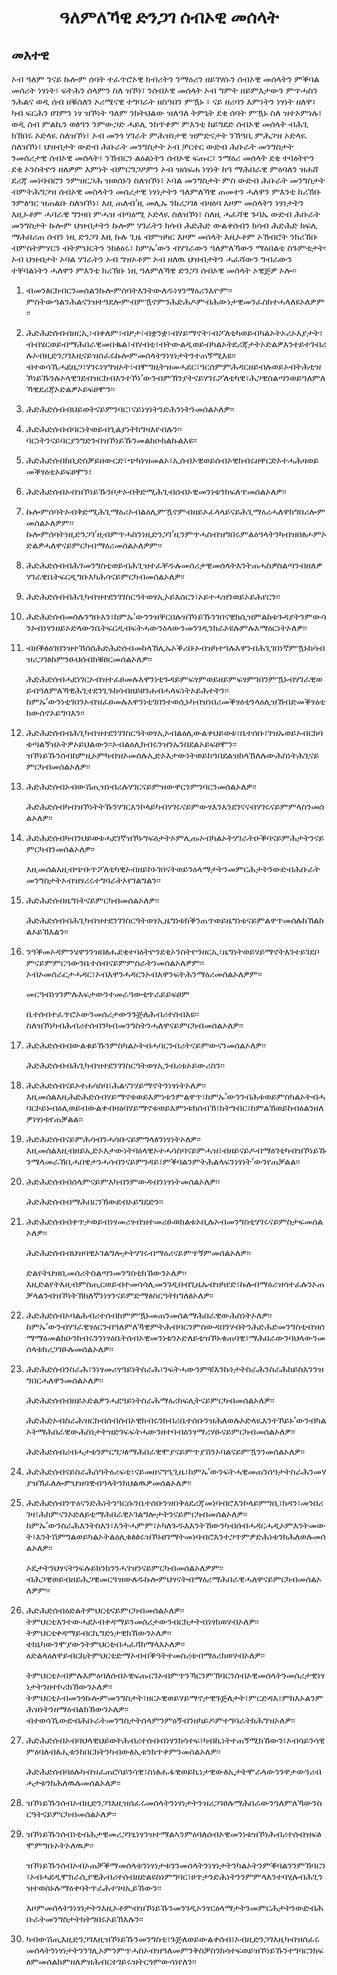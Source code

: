 <h1 align='center'>ዓለምለኻዊ ድንጋገ ሰብኦዊ መሰላት</h1>
<h2>መእተዊ</h2>
<p>ኦብ ዓለም ንናይ ኩሎም ሰባት ተፈጥሮኦዊ ክብሪትን ንማዕሪን ዘይገሃሱን ሰብኦዊ መሰላትን ምቕባል መሰሪት ነፃነት፣ ፍትሕን ሰላምን ስለ ዝኾነ፣
ንሰብኦዊ መሰላት ኦብ ግምት ዘይምእታውን ምጥሓስን ንሕልና ወዲ ሰብ ዘቑሰለን ኦሪሜናዊ ተግባራት ዘስዓበን ምዃኑ ፣ ናይ ዘሪባን እምነትን ነፃነት ዘለዋ፣ ካብ ፍርሕን ፀገምን ነፃ ዝኾነት ዓለም ንክትህልው ዝለዓለ ትምኒት ደቂ ሰባት ምዃኑ ስለ ዝተኦምነሉ፣
ወዲ ሰብ ምልኪን ወፅዓን ንምውጋድ ሓይሊ ንክጥቀም ምእንቲ ከይግደድ ሰብኦዊ መሰላት ብሕጊ ክኽበሩ ኦድላዪ ስለዝኾነ፣
ኦብ መንጎ ሃገራት ምሕዝነታዊ ዝምድናታት ንኽዓቢ ምሕጋዝ ኦድላዪ ስለዝኾነ፣
ህዝብታት ውድብ ሕቡራት መንግስታት ኦብ ቻርተር ውድብ ሕቡራት መንግስታት ንመሰሪታዊ ሰብኦዊ መሰላት፣ ንኽብርን ልዕልነትን ሰብኦዊ ፍጡር፣ ንማዕሪ መሰላት ደቂ ተባዕትዮን ደቂ ኦንስትዮን ዘለዎም እምነት ብምርግጋፆምን ኦብ ዝሰፍሐ ነፃነት ከዓ ማሕበራዊ ምዕባለን ዝሐሸ ደሪጃ መነባብሮን ንምዝርጋሕ ዝወሰኑን ስለዝኾነ፣
ኦባል መንግስታት ምስ ውድብ ሕቡራት መንግስታት ብምትሕግጋዝ ሰብኦዊ መሰላትን መሰሪታዊ ነፃነታትን ዓለምለኻዊ ጠመተን ሓለዋን ምእንቲ ክሪኽቡ ንምፅዓር ዝጠልቡ ስለዝኾነ፣
እዚ ጠለብ’ዚ መሊኡ ንክሪጋገፅ ብዛዕባ እዞም መሰላትን ነፃነታትን እዚኦቶም ሓባራዊ ግንዛበ ምሓዝ ብጣዕሚ ኦድላዪ ስለዝኾነ፣
ስለዚ ሓፈሻዊ ጉባኤ ውድብ ሕቡራት መንግስታት
ኩሎም ህዝብታትን ኩሎም ሃገራትን ክሳብ ሕድሕድ ውልቀሰብን ክሳብ ሕድሕድ ክፍሊ ማሕበሪጠ ሰብን ነዚ ድንጋገ እዚ ኩሉ ጊዜ ብምዝካር እዞም መሰላት እዚኦቶም ኦኽብሮት ንክሪኽቡ ብምስትምሃርን ብትምህርትን ንክፅዕሩ፣ ከምኡ’ውን ብሃገራውን ዓለምለኻውን ማዕበልቲ ስጉምቲታት፡ ኦብ ህዝብታት ኦባል ሃገራትን ኦብ ግዝኦቶም ኦብ ዘለዉ ህዝብታትን ሓፈሻውን ግብራውን ተቐባልነትን ሓለዋን ምእንቲ ክሪኽቡ ነዚ ዓለምለኻዊ ድንጋገ ሰብኦዊ መሰላት ኦዊጅዎ ኦሎ፡፡</p>
<ol>
  <li>
    <p>ብመንፅርክብርንመሰልንኩሎምሰባትእንትውለዱነፃንማዕሪንእዮም፡፡ምስትውዓልንሕልናንዝተዓደሎምብምዃኖምንሕድሕዶምብሕውነታዊመንፈስክተሓላለዩኦለዎም፡፡</p>
  </li>
  <li>
    <p>ሕድሕድሰብብዘርኢ፣ብቀለም፣ብፆታ፣ብቋንቋ፣ብሃይማኖት፣ብፖለቲካወይብካልኦትኦሪኦእያታት፣ብብሄርወይብማሕበራዊመበቈል፣ብሃብቲ፣ብትውልዲወይብካልኦትደሪጃታትኦድልዎእንተይተገብሪሉኦብዚድንጋገእዚናይዝሰፈሩኩሎምመሰላትንነፃነታትንተጠኝሚእዩ፡፡ብተወሳኺሓደዜጋ፣ሃገሩነፃግዝኦት፣ብሞግዚትዝመሓደር፣ዓርሰምምሕዳርዘይብሉወይኦብትሕቲዝኾነይኹንሉኦላዊገደብዝርከብእንተኾነ’ውንብምኽንያትናይሃገሩፖለቲካዊ፣ሕጋዊስልጣንወይዓለምለኻዊደሪጃኦድልዎኦይፍፀሞን፡፡</p>
  </li>
  <li>
    <p>ሕድሕድሰብብህይወትናይምንባር፣ናይነፃነትንድሕንነትንመሰልኦለዎ፡፡</p>
  </li>
  <li>
    <p>ሕድሕድሰብብባርነትወይብጊልያነትክግዛእየብሉን፡፡ባርነትንናይባርያንግድንብዝኾነይኹንመልክዑክልኩልእዩ፡፡</p>
  </li>
  <li>
    <p>ሕድሕድሰብከቢድስቓይዘውርድ፣ጭካነዝመልኦ፣ኢሰብኦዊወይሰብኦዊክብሩዘዋርድኦተሓሕዛወይመቕፃዕቲኦይፍፀሞን፣</p>
  </li>
  <li>
    <p>ሕድሕድሰብኦብዝኾነይኹንቦታኦብቅድሚሕጊብሰብኦዊመንነቱንክፍለጥመሰልኦለዎ፡፡</p>
  </li>
  <li>
    <p>ኩሎምሰባትኦብቅድሚሕጊማዕሪኦብልዕሊምዃኖምብዘይኦፈላላይናይሕጊማዕሪሓለዋክግበሪሎምመሰልኦለዎም፡፡ኩሎምሰባትነዚድንጋገ’ዚብምጥሓስንነዚድንጋገ’ዚንምጥሓስብዝግበሩምልዕዓላትንካብዝበፅሖምኦድልዎሓለዋናይምርካብማዕሪመሰልኦለዎም፡፡</p>
  </li>
  <li>
    <p>ሕድሕድሰብብሕገመንግስቲወይብሕጊዝተፈቐዱሉመሰሪታዊመሰላትእንትጠሓስዎስልጣንብዘለዎሃገራዊቤትፍርዲግቡእካሕሳናይምርካብመሰልኦለዎ፡፡</p>
  </li>
  <li>
    <p>ሕድሕድሰብብሕጊካብዝተደንገገስርዓትወፃኢኦይእሰርን፣ኦይተሓዝንወይኦይሕየርን፡፡</p>
  </li>
  <li>
    <p>ሕድሕድሰብመሰሉንግቡእን፣ከምኡ’ውንንዝቐርበሉዝኾነይኹንገበናዊክሲዝምልከቱጉዳያትንምውሳንኦብነፃንዘይኦድላውንቤትፍርዲብፍትሓውንዕላውንመንገዲንክራኦዩሉምሉእማዕርነትኦለዎ፡፡</p>
  </li>
  <li>
    <p>ብዘቕፅዕገበንዝተኸሰሰሕድሕድሰብመከላኸሊኡኦቕሪቡኦብዝካተዓሉእዋንብሕጊገበነኛምዃኑክሳብዝሪጋገፅከምንፁህሰብክቑፀርመሰልኦለዎ፡፡</p>
    <p>ሕድሕድሰብሓደነገርኦብዝተፈፀመሉእዋንነቲጉዳይምፍፃምወይዘይምፍፃምገበንምዃኑብሃገራዊወይብዓለምለኻዊሕጊተደንጊጉክሳብዘይፀንሐብሓላፍነትኦይሕተትን፡፡ከምኡ’ውንነቲገበንኦብዝፈፀመሉእዋንነቲገበንተወሲኑካብዝነበሪመቕፃዕቲንላዕሊዝኸብድመቕፃዕቲክውሰኖኦይግባእን፡፡</p>
  </li>
  <li>
    <p>ሕድሕድሰብብሕጊካብዝተደንገገስርዓትወፃኢኦብልዕሊውልቀህይወቱ፣ቤተሰቡ፣ገዝኡወይኦብርክባቱጣልኝዝኦትዎኦይህልውን፡፡ኦብልዕሊክብሩንዝንኡንበደልኦይፍፀሞን፡፡ዝኾነይኹንሰብከምዚኦምካብዝኦመሰሉኢድኦእታውነትወይከዓበደልዝከላኸለሉውሕስነትሕጊናይምርካብመሰልኦለዎ፡፡</p>
  </li>
  <li>
    <p>ሕድሕድሰብኦብውሽጢዝነብሪሉሃገርናይምዝውዋርንምንባርንመሰልኦለዎ፡፡</p>
    <p>ሕድሕድሰብካብዝኾነትትኹንሃገርእንኮላይካብሃገሩናይምውፃእንእንደገናናብሃገሩናይምምላስንመሰልኦለዎ፡፡</p>
  </li>
  <li>
    <p>ሕድሕድሰብካብንህይወቱሓደገኛዝኾኑግፍዕታትኦምሊጡኦብካልኦትሃገራትዑቕባናይምሕታትንናይምርካብንመሰልኦለዎ፡፡</p>
    <p>እዚመሰልእዚብጭቡጥፖለቲካዊኦብዘይኮኑገበናትወይንዕላማታትንመምርሕታትንውድብሕቡራትመንግስታትኦብዝፃሪሩተግባራትኦየገልግልን፡፡</p>
  </li>
  <li>
    <p>ሕድሕድሰብዜግነትናይምርካብመሰልኦለዎ፡፡</p>
    <p>ሕድሕድሰብብሕጊካብዝተደንገገስርዓትወፃኢዜግነቱክቕንጠጥወይዜግነቱናይምልዋጥመሰሉክኽልከልኦይኽእልን፡፡</p>
  </li>
  <li>
    <p>ንዓቕመኦዳምንሄዋንንዝበፅሑደቂተባዕትዮንደቂኦንስትዮንዘርኢ፣ዜግነትወይሃይማኖትእንተይገደቦምናይምምርዓውንቤተሰብናይምምስራትንመሰልኦለዎም፡፡ኦብኦመሰራርታሓዳር፣ኦብእዋንሓዳርንኦብእዋንፍትሕንማዕሪመሰልኦለዎም፡፡</p>
    <p>መርዓብነፃንምሉእፍታውንተመራዓውቲጥራይይፍፀም</p>
    <p>ቤተሰብተፈጥሮኦውንመሰሪታውንጉጅለሕብሪተሰብእዩ፡፡ስለዝኾነካብሕብሪተሰብንካብመንግስትንሓለዋናይምርካብመሰልኦለዎ፡፡</p>
  </li>
  <li>
    <p>ሕድሕድሰብብውልቁይኹንምስካልኦትብሓባርንብሪትናይምውናንመሰልኦለዎ፡፡</p>
    <p>ሕድሕድሰብብሕጊካብዝተደንገገስርዓትወፃኢንብሪቱኦይውሪስን፡፡</p>
  </li>
  <li>
    <p>ሕድሕድሰብናይኦተሐሳስባ፣ሕልናንሃይማኖትንነፃነትኦለዎ፡፡እዚመሰልእዚሕድሕድሰብሃይማኖቱወይእምነቱንምልዋጥ፣ከምኡ’ውንንብሕቱወይምስካልኦትብሓባርኮይኑብዕሊወይብውልቀብዛዕባሃይማኖቱወይእምነቱክሰብኽ፣ክትግብር፣ከምልኽወይከብዕልንዘለዎነፃነቱየጠቓልል፡፡</p>
  </li>
  <li>
    <p>ሕድሕድሰብናይምሕሳብንሓሳቡናይምግላፅንነፃነትኦለዎ፡፡እዚመሰልእዚብዘይኢድኦእታውነትባዕላዊኦተሓሳስባናይምሓዝ፣ብዘይናይዶብማዕገቲካብዝኾነይኹንሜላመራኸቢሓበዌታንሓሳብንናይምንዳይ፣ምቕባልንምትሕልላፍንነፃነት’ውንየጠቓልል፡፡</p>
  </li>
  <li>
    <p>ሕድሕድሰብብሰላምናይምእካብንምውዳብንነፃነትመሰልኦለዎ፡፡</p>
    <p>ሕድሕድሰብብማሕበርንኽውደብኦይግደድን፡፡</p>
  </li>
  <li>
    <p>ሕድሕድሰብብቀጥታወይብነፃመሪፃብዝተመሪፁወከልቱኦቢሉኦብመንግስቲሃገሩናይምስታፍመሰልኦለዎ፡፡</p>
    <p>ሕድሕድሰብብህዝባዊኦገልግሎታትሃገሩብማዕሪናይምጥኝምመሰልኦለዎ፡፡</p>
    <p>ድልየትህዝቢመሰሪትስልጣንመንግስቲክኸውንኦለዎ፡፡እዚድልየትእዚብምስጢርወይብተመሳሳሊመንገዲበብጊዜኡብዝካየድ፣ኩሉብማዕሪዝሳተፈሉንኦጠቓላልንብዝኾነትኽክለኛንነፃንናይምድማፅስርዓትክግለፅኦለዎ፡፡</p>
  </li>
  <li>
    <p>ሕድሕድሰብኦባልሕብሪተሰብከምምዃኑመጠንመሰልማሕበራዊውሕስነትኦለዎ፡፡ከምኡ’ውንብሃገራዊፃዕርንብዓለምለኻዊምትሕብባርንምስውዳበንሃብትንሕድሕድመንግስቲብዝሰማማዕመልክዑንክብሩንንነፃዕቤትሰብኦዊመንነቱንኦድለይቲዝኾኑቁጠባዊ፣ማሕበራውንባህላውንመሰላቱክሪጋገፁሉመሰልኦለዎ፡፡</p>
  </li>
  <li>
    <p>ሕድሕድሰብንስራሕ፣ንነፃመሪፃዓይነትስራሕ፣ንፍትሓውንምቹእንኩነታትስራሕንስራሕከይስእንንዝግበርሓለዋንመሰልኦለዎ፡፡</p>
    <p>ሕድሕድሰብብዘይኦድልዎንሓደዓይነትስራሕማዕሪክፍሊትናይምርካብመሰልኦለዎ፡፡</p>
    <p>ሕድሕድኦብስራሕዝርከብሰብሰብኦዊክብሩንክብሪቤተሰቡንዝሕለወሉኦድላዪእንተኾይኑ’ውንብካልኦትማሕበራዊውሕስነታትዝድገፍፍትሓውንዘተባብዕንፃማሪሃፁናይምርካብመሰልኦለዎ፡፡</p>
    <p>ሕድሕድሰብሪብሓታቱንምርግጋፅማሕበራዊሞያናይምጥያሽንኦባልናይምዃንንመሰልኦለዎ፡፡</p>
  </li>
  <li>
    <p>ሕድሕድሰብናይስራሕሰዓትዕሪፍቲ፣ናይመዘናግዒጊዜ፣ከምኡ’ውንፍትሓዊመጠንሰዓታትስራሕንመሃያዝኽፈለሎምህዝባዊብዓላትንክህልዉዎመሰልኦለዎ፡፡</p>
  </li>
  <li>
    <p>ሕድሕድሰብንጥዕናንድሕነትንዓርሱንቤተሰቡንዝበቅዕደሪጃመነባብሮእንኮላይምግቢ፣ክዳን፣መንበሪገዛ፣ሕክምናንኦድለይቲማሕበራዊኦገልግሎታትንናይምርካብመሰልኦለዎ፡፡ከምኡ’ውንስራሕእንትስእን፣እንትሓምም፣ኦካለጉዱእእንትኸውንካብሰብሓዳርሓዲኦምእንትመውት፣እንትሽምግልወይካልኦትልዕሊቁፅፅሩዝኾኑፀገማትመነባብሮእንተጋጥምዎድሕነቱንክሕለወሉመሰልኦለዎ፡፡</p>
    <p>ኦዴታትንህፃናትንፍሉይክንክንንሓገዝንናይምርካብመሰልኦለዎም፡፡ብሕጋዊወይብዘይሕጋዊመርዓዝውለዱኩሎምህፃናትብማዕሪማሕበራዊሓለዋናይምርካብመሰልኦለዎም፡፡</p>
  </li>
  <li>
    <p>ሕድሕድሰብዕድልትምህርቲናይምርካብመሰልኦለዎ፡፡ትምህርቲእንተውሓደኦብቀዳማይንመሰሪታውንብርክታትብነፃክወሃብኦለዎ፡፡ትምህርቲቀዳማይብርኪግድነታዊክኸውንኦለዎ፡፡ቴክኒካውንሞያውንትምህርቲብሓፈሻክማላእኦለዎ፡፡ዕድልላዕለዋይብርኪትምህርቲድማኦብብቕዓትተመስሪቱብማዕሪክወሃብኦለዎ፡፡</p>
    <p>ትምህርቲኦብምሉእምዕባለሰብኦዊፍጡርንኦብምጥንኻርንምኽባርንሰብኦዊመሰላትንመሰሪታዊነፃነታትንዘተኮሪክኸውንኦለዎ፡፡ትምህርቲኦብመንጎኩሎምመንግስታት፣ዘርኦዊወይሃይማኖታዊጉጅለታት፣ምርድዳእ፣ምክእኦልንምሕዝነትንዘማዕብልክኸውንኦለዎ፡፡ብተወሳኺውድብሕቡራትመንግስታትሰላምንምዕኝብንዘካይዶምተግባራትክሕግዝኦለዎ፡፡</p>
  </li>
  <li>
    <p>ሕድሕድሰብኦብባህላዊህይወትሕብሪተሰብብነፃንክሳተፍ፣ካብኪነትተጠኝሚክኸውን፣ኦብሳይንሳዊምዕባለብፅሒቱንከበርክትንካብውፅኢቱንክጥቀምንመሰልኦለዎ፡፡</p>
    <p>ሕድሕድሰብባዕሉካብዝፈጠሮሳይንሳዊ፣ስነፅሑፋዊወይኪነታዊውፅኢታትሞራላውንንዋታውንሪብሓታቱንክሕለዉሉመሰልኦለዎ፡፡</p>
  </li>
  <li>
    <p>ዝኾነይኹንሰብኦብዚድንጋገእዚዝሰፈሩመሰላትንነፃነታትንዝሪጋገፀሉማሕበራውንዓለምለኻውንስርዓትናይምርካብመሰልኦለዎ፡፡</p>
  </li>
  <li>
    <p>ዝኾነይኹንሰብነቲብሕታዊመሪጋገፂነፃንዝተማልኣንምዕባለሰብኦዊመንነቱዝኾነሕብሪተሰብዝፍፅሞምግቡኦትኦለዉዎ፡፡</p>
    <p>ዝኾነይኹንሰብኦብኦጠቓቕማመሰላቱንነፃነታቱንንመሰላትንነፃነታትንካልኦትንምቕባልንንምኽባርን፣ኦብሓደዲሞክራሲያዊሕብሪተሰብዘድልዩስነምግባር፣ፀጥታንድሕነትንንምምላእንተባሂሉብሕጊንዝተወሰኑሉማዕቀባትጥራሕተገዛኢይኸውን፡፡</p>
    <p>እዞምመሰላትንነፃነታትንእዚኦቶምብዝኾነይኹንመንገዲኦንፃርዕላማታትንመምርሕታትንውድብሕቡራትመንግስታትክትግበሩኦይኽእሉን፡፡</p>
  </li>
  <li>
    <p>ካብውሽጢእዚድንጋገእዚዝኾነይኹንመንግስቲ፣ጉጅለወይውልቀሰብ፣ኦብዚድንጋገእዚካብዝሰፈሩመሰላትንነፃነታትንንገሊኦምንምጥሓስኦብዝዓለመምንቅስቓስንክሳተፍወይዝኾነይኹንተግባርንክፍፅምመሰልከምዘለዎዝሕብርተገይሩዝትርጎምውሳነየለን፡፡</p>
  </li>
</ol>